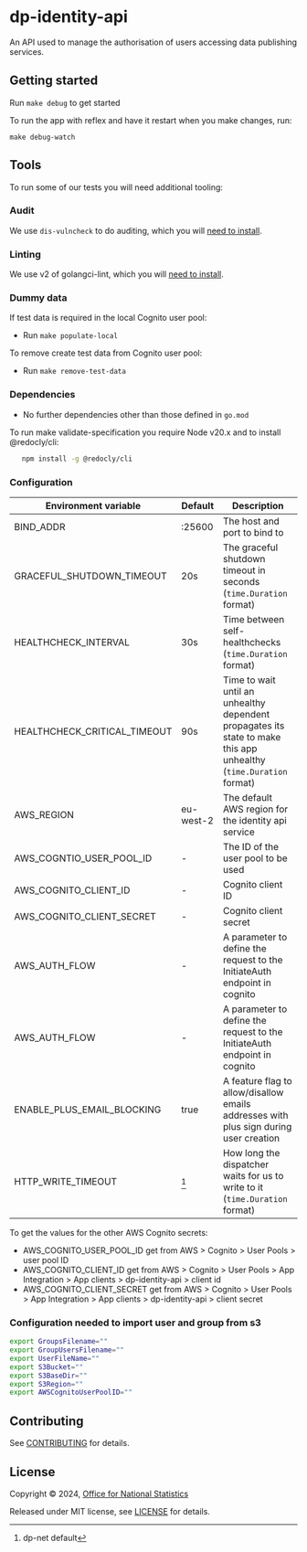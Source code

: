 # dp-identity-api

An API used to manage the authorisation of users accessing data publishing services.

## Getting started

Run `make debug` to get started

To run the app with reflex and have it restart when you make changes, run:

`make debug-watch`

## Tools

To run some of our tests you will need additional tooling:

### Audit

We use `dis-vulncheck` to do auditing, which you will [need to install](https://github.com/ONSdigital/dis-vulncheck).

### Linting

We use v2 of golangci-lint, which you will [need to install](https://golangci-lint.run/docs/welcome/install).

### Dummy data

If test data is required in the local Cognito user pool:

* Run `make populate-local`

To remove create test data from Cognito user pool:

* Run `make remove-test-data`

### Dependencies

* No further dependencies other than those defined in `go.mod`

To run make validate-specification you require Node v20.x and to install @redocly/cli:

```sh
   npm install -g @redocly/cli
```

### Configuration

| Environment variable         | Default   | Description                                                                                                        
|------------------------------|-----------|--------------------------------------------------------------------------------------------------------------------
| BIND_ADDR                    | :25600    | The host and port to bind to                                                                                       
| GRACEFUL_SHUTDOWN_TIMEOUT    | 20s       | The graceful shutdown timeout in seconds (`time.Duration` format)                                                  
| HEALTHCHECK_INTERVAL         | 30s       | Time between self-healthchecks (`time.Duration` format)                                                            
| HEALTHCHECK_CRITICAL_TIMEOUT | 90s       | Time to wait until an unhealthy dependent propagates its state to make this app unhealthy (`time.Duration` format) 
| AWS_REGION                   | eu-west-2 | The default AWS region for the identity api service                                                                
| AWS_COGNTIO_USER_POOL_ID     | -         | The ID of the user pool to be used                                                                                 
| AWS_COGNITO_CLIENT_ID        | -         | Cognito client ID                                                                                                  
| AWS_COGNITO_CLIENT_SECRET    | -         | Cognito client secret                                                                                              
| AWS_AUTH_FLOW                | -         | A parameter to define the request to the InitiateAuth endpoint in cognito                                          
| AWS_AUTH_FLOW                | -         | A parameter to define the request to the InitiateAuth endpoint in cognito                                          
| ENABLE_PLUS_EMAIL_BLOCKING   | true      | A feature flag to allow/disallow emails addresses with plus sign during user creation                              
| HTTP_WRITE_TIMEOUT           | [^dpnet]  | How long the dispatcher waits for us to write to it (`time.Duration` format)                                       

[^dpnet]: dp-net default

To get the values for the other AWS Cognito secrets:

* AWS_COGNITO_USER_POOL_ID get from AWS > Cognito > User Pools > user pool ID
* AWS_COGNITO_CLIENT_ID get from AWS > Cognito > User Pools > App Integration > App clients > dp-identity-api > client
  id
* AWS_COGNITO_CLIENT_SECRET get from AWS > Cognito > User Pools > App Integration > App clients > dp-identity-api >
  client secret

### Configuration needed to import user and group from s3

```sh
export GroupsFilename=""
export GroupUsersFilename=""
export UserFileName=""
export S3Bucket=""
export S3BaseDir=""
export S3Region=""
export AWSCognitoUserPoolID=""
```

## Contributing

See [CONTRIBUTING](CONTRIBUTING.md) for details.

## License

Copyright © 2024, [Office for National Statistics](https://www.ons.gov.uk)

Released under MIT license, see [LICENSE](LICENSE.md) for details.
